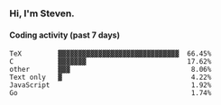 ### Hi, I'm Steven.

#### Coding activity (past 7 days)
```
TeX         ▓▓▓▓▓▓▓▓▓▓▓▓▓▓▓▓▓▓▓▓▓▓▓▓▓▓▓▓▓▓  66.45%
C           ▓▓▓▓▓▓▓                         17.62%
other       ▓▓▓                              8.06%
Text only   ▓                                4.22%
JavaScript                                   1.92%
Go                                           1.74%
```
